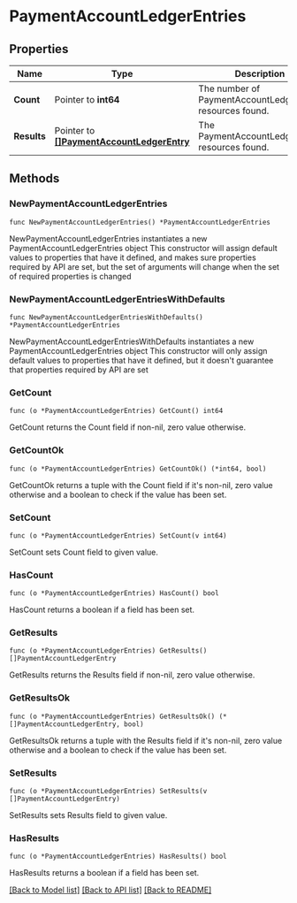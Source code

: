 # PaymentAccountLedgerEntries

## Properties

Name | Type | Description | Notes
------------ | ------------- | ------------- | -------------
**Count** | Pointer to **int64** | The number of PaymentAccountLedgerEntry resources found. | [optional] 
**Results** | Pointer to [**[]PaymentAccountLedgerEntry**](PaymentAccountLedgerEntry.md) | The PaymentAccountLedgerEntry resources found. | [optional] 

## Methods

### NewPaymentAccountLedgerEntries

`func NewPaymentAccountLedgerEntries() *PaymentAccountLedgerEntries`

NewPaymentAccountLedgerEntries instantiates a new PaymentAccountLedgerEntries object
This constructor will assign default values to properties that have it defined,
and makes sure properties required by API are set, but the set of arguments
will change when the set of required properties is changed

### NewPaymentAccountLedgerEntriesWithDefaults

`func NewPaymentAccountLedgerEntriesWithDefaults() *PaymentAccountLedgerEntries`

NewPaymentAccountLedgerEntriesWithDefaults instantiates a new PaymentAccountLedgerEntries object
This constructor will only assign default values to properties that have it defined,
but it doesn't guarantee that properties required by API are set

### GetCount

`func (o *PaymentAccountLedgerEntries) GetCount() int64`

GetCount returns the Count field if non-nil, zero value otherwise.

### GetCountOk

`func (o *PaymentAccountLedgerEntries) GetCountOk() (*int64, bool)`

GetCountOk returns a tuple with the Count field if it's non-nil, zero value otherwise
and a boolean to check if the value has been set.

### SetCount

`func (o *PaymentAccountLedgerEntries) SetCount(v int64)`

SetCount sets Count field to given value.

### HasCount

`func (o *PaymentAccountLedgerEntries) HasCount() bool`

HasCount returns a boolean if a field has been set.

### GetResults

`func (o *PaymentAccountLedgerEntries) GetResults() []PaymentAccountLedgerEntry`

GetResults returns the Results field if non-nil, zero value otherwise.

### GetResultsOk

`func (o *PaymentAccountLedgerEntries) GetResultsOk() (*[]PaymentAccountLedgerEntry, bool)`

GetResultsOk returns a tuple with the Results field if it's non-nil, zero value otherwise
and a boolean to check if the value has been set.

### SetResults

`func (o *PaymentAccountLedgerEntries) SetResults(v []PaymentAccountLedgerEntry)`

SetResults sets Results field to given value.

### HasResults

`func (o *PaymentAccountLedgerEntries) HasResults() bool`

HasResults returns a boolean if a field has been set.


[[Back to Model list]](../README.md#documentation-for-models) [[Back to API list]](../README.md#documentation-for-api-endpoints) [[Back to README]](../README.md)


